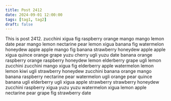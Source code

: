 ```yaml
---
title: Post 2412
date: 2024-09-01 12:00:00
tags: [tag1, tag2]
draft: false
---
```

This is post 2412.
zucchini
xigua
fig
raspberry
orange
mango
mango
lemon
date
pear
mango
lemon
nectarine
pear
lemon
xigua
banana
fig
watermelon
honeydew
apple
apple
mango
fig
banana
strawberry
honeydew
apple
apple
xigua
quince
orange
grape
yuzu
cherry
ugli
yuzu
date
banana
orange
raspberry
orange
raspberry
honeydew
lemon
elderberry
grape
ugli
lemon
zucchini
zucchini
mango
xigua
fig
elderberry
apple
watermelon
lemon
lemon
kiwi
ugli
strawberry
honeydew
zucchini
banana
orange
mango
banana
raspberry
nectarine
pear
watermelon
ugli
orange
pear
quince
banana
ugli
elderberry
ugli
xigua
apple
strawberry
strawberry
honeydew
zucchini
raspberry
xigua
yuzu
yuzu
watermelon
xigua
lemon
apple
nectarine
pear
grape
fig
strawberry
date
